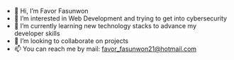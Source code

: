 - 👋 Hi, I’m Favor Fasunwon
- 👀 I’m interested in Web Development and trying to get into cybersecurity
- 🌱 I’m currently learning new technology stacks to advance my developer skills
- 🤝 I’m looking to collaborate on projects
- 📫 You can reach me by mail: favor_fasunwon21@hotmail.com

<!---
fasunwon/fasunwon is a ✨ special ✨ repository because its `README.md` (this file) appears on your GitHub profile.
You can click the Preview link to take a look at your changes.
--->
